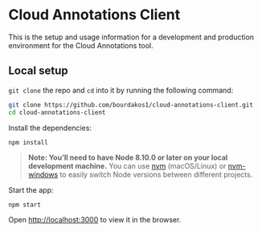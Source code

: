 # Cloud Annotations Client
This is the setup and usage information for a development and production environment for the Cloud Annotations tool.

## Local setup
`git clone` the repo and `cd` into it by running the following command:

```bash
git clone https://github.com/bourdakos1/cloud-annotations-client.git
cd cloud-annotations-client
```

Install the dependencies:
```
npm install
````

> **Note: You’ll need to have Node 8.10.0 or later on your local development machine.** You can use [nvm](https://github.com/creationix/nvm#installation) (macOS/Linux) or [nvm-windows](https://github.com/coreybutler/nvm-windows#node-version-manager-nvm-for-windows) to easily switch Node versions between different projects.

Start the app:
```
npm start
```

Open [http://localhost:3000](http://localhost:3000) to view it in the browser.
